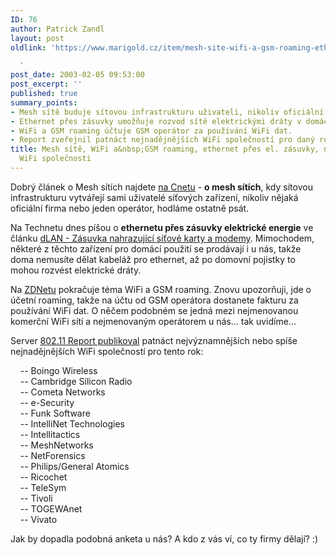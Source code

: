 ```yaml
---
ID: 76
author: Patrick Zandl
layout: post
oldlink: 'https://www.marigold.cz/item/mesh-site-wifi-a-gsm-roaming-ethernet-pres-el-zasuvky-nejnadejnejsi-wifi-spolecnosti

  '
post_date: 2003-02-05 09:53:00
post_excerpt: ''
published: true
summary_points:
- Mesh sítě buduje sítovou infrastrukturu uživateli, nikoliv oficiální firma.
- Ethernet přes zásuvky umožňuje rozvod sítě elektrickými dráty v domácnosti.
- WiFi a GSM roaming účtuje GSM operátor za používání WiFi dat.
- Report zveřejnil patnáct nejnadějnějších WiFi společností pro daný rok.
title: Mesh sítě, WiFi a&nbsp;GSM roaming, ethernet přes el. zásuvky, nejnadějnější
  WiFi společnosti
---
```


<p>
Dobrý článek o Mesh sítích najdete <A href="http://news.com.com/2009-1033-982113.html?tag=techdirt" target=_blank>na Cnetu</A> - <STRONG>o mesh sítích</STRONG>, kdy sítovou infrastrukturu vytvářejí sami uživatelé síťových zařízení, nikoliv nějaká oficiální firma nebo jeden operátor, hodláme ostatně psát. </p>

<p>
Na Technetu dnes píšou o <STRONG>ethernetu přes zásuvky elektrické energie</STRONG> ve článku <A href="http://www.technet.cz/hw/hw_sit/devolo_030205.html" target=_blank>dLAN - Zásuvka nahrazující síťové karty a modemy</A>. Mimochodem, některé z těchto zařízení pro domácí použití se prodávají i u nás, takže doma nemusíte dělat kabeláž pro ethernet, až po domovní pojistky to mohou rozvést elektrické dráty. </p>

<p>
Na <A href="http://news.zdnet.co.uk/story/0,,t269-s2129793,00.html" target=_blank>ZDNetu</A> pokračuje téma WiFi a GSM roaming. Znovu upozorňuji, jde o účetní roaming, takže na účtu od GSM operátora dostanete fakturu za používání WiFi dat. O něčem podobném se jedná mezi nejmenovanou komerční WiFi sítí a nejmenovaným operátorem u nás... tak uvidíme...</p>

<p>
Server <A href="http://biz.yahoo.com/prnews/030204/dctu024_1.html" target=_blank>802.11 Report publikoval</A> patnáct nejvýznamnějších nebo spíše nejnadějnějších WiFi společností pro tento rok:</p>

<p>
&#160;&#160;&#160; -- Boingo Wireless<BR>&#160;&#160;&#160; -- Cambridge Silicon Radio<BR>&#160;&#160;&#160; -- Cometa Networks<BR>&#160;&#160;&#160; -- e-Security<BR>&#160;&#160;&#160; -- Funk Software<BR>&#160;&#160;&#160; -- IntelliNet Technologies<BR>&#160;&#160;&#160; -- Intellitactics<BR>&#160;&#160;&#160; -- MeshNetworks<BR>&#160;&#160;&#160; -- NetForensics<BR>&#160;&#160;&#160; -- Philips/General Atomics<BR>&#160;&#160;&#160; -- Ricochet<BR>&#160;&#160;&#160; -- TeleSym<BR>&#160;&#160;&#160; -- Tivoli<BR>&#160;&#160;&#160; -- TOGEWAnet<BR>&#160;&#160;&#160; -- Vivato<BR></p>

<p>
Jak by dopadla podobná anketa u nás? A kdo z vás ví, co ty firmy dělají? :)</p>